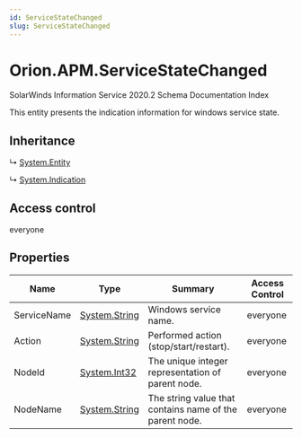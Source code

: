 ```yaml
---
id: ServiceStateChanged
slug: ServiceStateChanged
---
```


# Orion.APM.ServiceStateChanged

SolarWinds Information Service 2020.2 Schema Documentation Index

This entity presents the indication information for windows service state.

## Inheritance

↳ [System.Entity](./../System/Entity)

↳ [System.Indication](./../System/Indication)

## Access control

everyone

## Properties

| Name | Type | Summary | Access Control |
| ------ | ------ | ------ | ------ |
| ServiceName | [System.String](https://docs.microsoft.com/en-us/dotnet/api/system.string) | Windows service name. | everyone |
| Action | [System.String](https://docs.microsoft.com/en-us/dotnet/api/system.string) | Performed action (stop/start/restart). | everyone |
| NodeId | [System.Int32](https://docs.microsoft.com/en-us/dotnet/api/system.int32) | The unique integer representation of parent node. | everyone |
| NodeName | [System.String](https://docs.microsoft.com/en-us/dotnet/api/system.string) | The string value that contains name of the parent node. | everyone |

